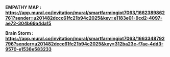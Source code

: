 **EMPATHY MAP : https://app.mural.co/invitation/mural/smartfarmingiot7063/1662389862761?sender=u201482dccc61fc21b94c2025&key=e1183e01-9cd2-4097-ae72-304b69a4da15**

**Brain Storm : https://app.mural.co/invitation/mural/smartfarmingiot7063/1663348792796?sender=u201482dccc61fc21b94c2025&key=312ba23c-f7ae-4dd3-9570-e1538e583233**
